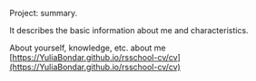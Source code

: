 Project: summary. 

It describes the basic information about me and characteristics. 

About yourself, knowledge, etc.
about me [https://YuliaBondar.github.io/rsschool-cv/cv](https://YuliaBondar.github.io/rsschool-cv/cv)
